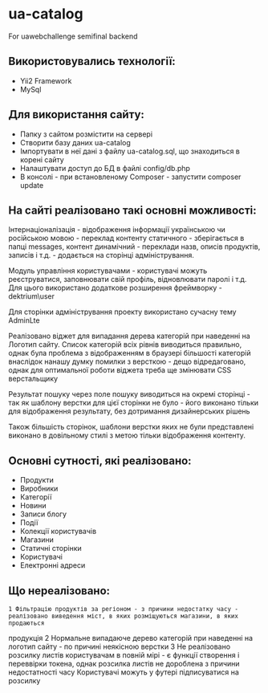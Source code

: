 # ua-catalog
For uawebchallenge semifinal backend

## Використовувались технології:
* Yii2 Framework
* MySql

## Для використання сайту:
* Папку з сайтом розмістити на сервері
* Створити базу даних ua-catalog
* Імпортувати в неї дані з файлу ua-catalog.sql, що знаходиться в корені сайту
* Налаштувати доступ до БД в файлі config/db.php
* В консолі - при встановленому Composer - запустити composer update


## На сайті реалізовано такі основні можливості:

Інтернаціоналізація - відображення інформації українською чи російською мовою - переклад контенту статичного - зберігається в папці
messages, контент динамічний - переклади назв, описів продуктів, записів і т.д. - додається на сторінці адміністрування.

Модуль управління користувачами - користувачі можуть реєструватися, заповнювати свій профіль, відновлювати паролі і т.д.
Для цього використано додаткове розширення фреймворку - dektrium\user

Для сторінки адміністрування проекту використано сучасну тему AdminLte

Реалізовано віджет для випадання дерева категорій при наведенні на Логотип сайту. Список категорій всіх
рівнів виводиться правильно, однак була проблема з відображенням в браузері більшості категорій внаслідок нанашу
думку помилки з версткою - дещо відредаговано, однак для оптимальної роботи віджета треба ще змінювати CSS верстальщику

Результат пошуку через поле пошуку виводиться на окремі сторінці - так як шаблону верстки для цієї сторінки не було - його виконано тільки
для відображення результату, без дотримання дизайнерських рішень

Також більшість сторінок, шаблони верстки яких не були представлені
виконано в довільному стилі з метою тільки відображення контенту.

## Основні сутності, які реалізовано:

* Продукти
* Виробники
* Категорії
* Новини
* Записи блогу
* Події
* Колекції користувачів
* Магазини
* Статичні сторінки
* Користувачі
* Електронні адреси

## Що нереалізовано:
    1 Фільтрацію продуктів за регіоном - з причини недостатку часу - реалізовано виведення міст, в яких розміщуються магазини, в яких продаються
продукція
    2 Нормальне випадаюче дерево категорій при наведенні на логотип сайту - по причині неякісною верстки
    3 Не реалізовано розсилку листів користувачам в повній мірі - є функції створення і переввірки токена, однак розсилка листів не дороблена з причини недостатності часу
 Користувачі можуть у футері підписуватися на розсилку


